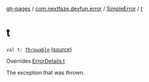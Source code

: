 [gh-pages](../../index.md) / [com.nextfaze.devfun.error](../index.md) / [SimpleError](index.md) / [t](./t.md)

# t

`val t: `[`Throwable`](https://kotlinlang.org/api/latest/jvm/stdlib/kotlin/-throwable/index.html) [(source)](https://github.com/NextFaze/dev-fun/tree/master/devfun/src/main/java/com/nextfaze/devfun/error/Handler.kt#L43)

Overrides [ErrorDetails.t](../-error-details/t.md)

The exception that was thrown.


